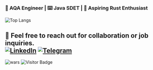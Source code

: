 ### 🧪 AQA Engineer | ⌨️ Java SDET | 🦀 Aspiring Rust Enthusiast  

![Top Langs](https://github-readme-stats.vercel.app/api/top-langs/?username=maltsev-dev&hide=TeX&layout=compact&theme=calm_pink)  

📩 Feel free to reach out for collaboration or job inquiries.  
[![LinkedIn](https://img.shields.io/badge/linkedin-%230077B5.svg?style=for-the-badge&logoColor=white)](https://www.linkedin.com/in/anatolii-maltsev/)
[![Telegram](https://img.shields.io/badge/telegram-%230077B5.svg?style=for-the-badge&logoColor=white)](https://t.me/replicantDuke)  
---
![wars](https://www.codewars.com/users/chemyl/badges/micro)
![Visitor Badge](https://visitor-badge.laobi.icu/badge?page_id=chemyl.chemyl)  
